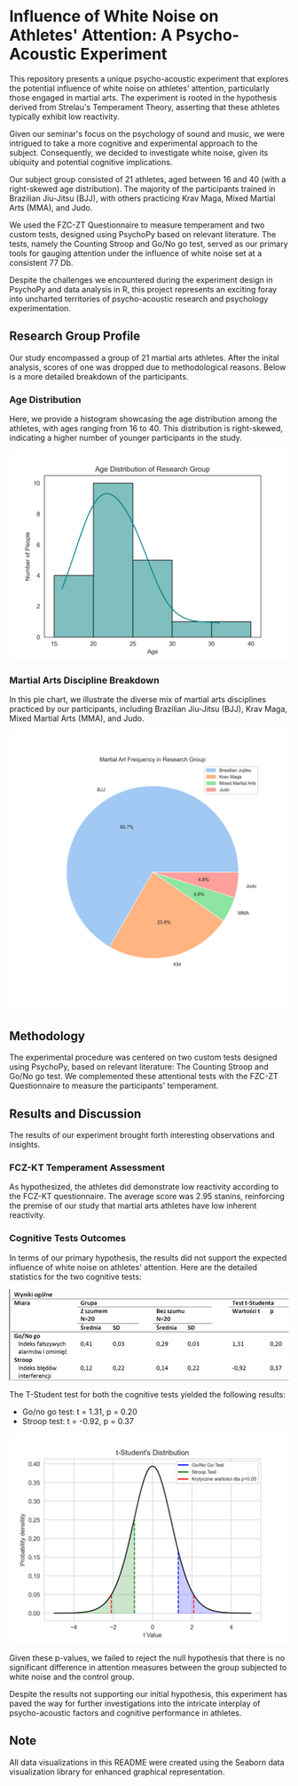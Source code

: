 # Influence of White Noise on Athletes' Attention: A Psycho-Acoustic Experiment

This repository presents a unique psycho-acoustic experiment that explores the potential influence of white noise on athletes' attention, particularly those engaged in martial arts. The experiment is rooted in the hypothesis derived from Strelau's Temperament Theory, asserting that these athletes typically exhibit low reactivity.

Given our seminar's focus on the psychology of sound and music, we were intrigued to take a more cognitive and experimental approach to the subject. Consequently, we decided to investigate white noise, given its ubiquity and potential cognitive implications.

Our subject group consisted of 21 athletes, aged between 16 and 40 (with a right-skewed age distribution). The majority of the participants trained in Brazilian Jiu-Jitsu (BJJ), with others practicing Krav Maga, Mixed Martial Arts (MMA), and Judo.

We used the FZC-ZT Questionnaire to measure temperament and two custom tests, designed using PsychoPy based on relevant literature. The tests, namely the Counting Stroop and Go/No go test, served as our primary tools for gauging attention under the influence of white noise set at a consistent 77 Db.

Despite the challenges we encountered during the experiment design in PsychoPy and data analysis in R, this project represents an exciting foray into uncharted territories of psycho-acoustic research and psychology experimentation.

## Research Group Profile

Our study encompassed a group of 21 martial arts athletes. After the inital analysis, scores of one was dropped due to methodological reasons. Below is a more detailed breakdown of the participants.

### Age Distribution

Here, we provide a histogram showcasing the age distribution among the athletes, with ages ranging from 16 to 40. This distribution is right-skewed, indicating a higher number of younger participants in the study.

![Age Distribution Graph](./assets/age_distribution_graph.png)

### Martial Arts Discipline Breakdown

In this pie chart, we illustrate the diverse mix of martial arts disciplines practiced by our participants, including Brazilian Jiu-Jitsu (BJJ), Krav Maga, Mixed Martial Arts (MMA), and Judo.

![Martial Arts Discipline Breakdown Graph](./assets/discipline_breakdown_graph.png)

## Methodology

The experimental procedure was centered on two custom tests designed using PsychoPy, based on relevant literature: The Counting Stroop and Go/No go test. We complemented these attentional tests with the FZC-ZT Questionnaire to measure the participants' temperament.

## Results and Discussion

The results of our experiment brought forth interesting observations and insights.

### FCZ-KT Temperament Assessment

As hypothesized, the athletes did demonstrate low reactivity according to the FCZ-KT questionnaire. The average score was 2.95 stanins, reinforcing the premise of our study that martial arts athletes have low inherent reactivity.

### Cognitive Tests Outcomes

In terms of our primary hypothesis, the results did not support the expected influence of white noise on athletes' attention. Here are the detailed statistics for the two cognitive tests:

![Cognitive Tests Outcomes Table](./assets/cognitive_tests_outcomes_table.png)

The T-Student test for both the cognitive tests yielded the following results:

- Go/no go test: t = 1.31, p = 0.20
- Stroop test: t = -0.92, p = 0.37

![T-Student's Distribution](./assets/t_scores_critical_values.png)

Given these p-values, we failed to reject the null hypothesis that there is no significant difference in attention measures between the group subjected to white noise and the control group.

Despite the results not supporting our initial hypothesis, this experiment has paved the way for further investigations into the intricate interplay of psycho-acoustic factors and cognitive performance in athletes.

## Note

All data visualizations in this README were created using the Seaborn data visualization library for enhanced graphical representation.
